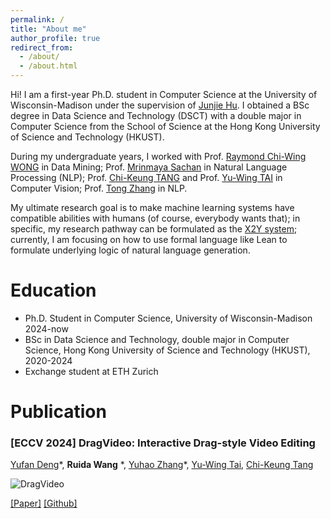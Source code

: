 ```yaml
---
permalink: /
title: "About me"
author_profile: true
redirect_from: 
  - /about/
  - /about.html
---
```


Hi! I am a first-year Ph.D. student in Computer Science at the University of Wisconsin-Madison under the supervision of [Junjie Hu](https://junjiehu.github.io/). I obtained a BSc degree in Data Science and Technology (DSCT) with a double major in Computer Science from the School of Science at the Hong Kong University of Science and Technology (HKUST). 

During my undergraduate years, I worked with Prof. [Raymond Chi-Wing WONG](https://www.cse.ust.hk/~raywong/) in Data Mining; Prof. [Mrinmaya Sachan](https://www.mrinmaya.io/) in Natural Language Processing (NLP); Prof. [Chi-Keung TANG](https://cse.hkust.edu.hk/~cktang/bio.html) and Prof. [Yu-Wing TAI](https://yuwingtai.github.io/) in Computer Vision; Prof. [Tong Zhang](https://tongzhang-ml.org/) in NLP.

My ultimate research goal is to make machine learning systems have compatible abilities with humans (of course, everybody wants that); in specific, my research pathway can be formulated as the [X2Y system](https://x.com/RickyRDWang/status/1736426770734502090); currently, I am focusing on how to use formal language like Lean to formulate underlying logic of natural language generation.

Education
===
* Ph.D. Student in Computer Science, University of Wisconsin-Madison 2024-now
* BSc in Data Science and Technology, double major in Computer Science, Hong Kong University of Science and Technology (HKUST), 2020-2024
* Exchange student at ETH Zurich

Publication
===

### \[ECCV 2024\] DragVideo: Interactive Drag-style Video Editing

[Yufan Deng](https://yfde.cc/)\*, **Ruida Wang** \*, [Yuhao Zhang](https://yzhanglp.com/)\*, [Yu-Wing Tai](https://yuwingtai.github.io/), [Chi-Keung Tang](http://www.cs.ust.hk/~cktang/)

![DragVideo](../assets/images/dragvideo.gif)

<!-- <img src="../assets/images/dragvideo.gif" alt="DragVideo" style="width:200%;"> -->

[\[Paper\]](https://arxiv.org/abs/2312.02216) [\[Github\]](https://github.com/RickySkywalker/DragVideo-Official)


